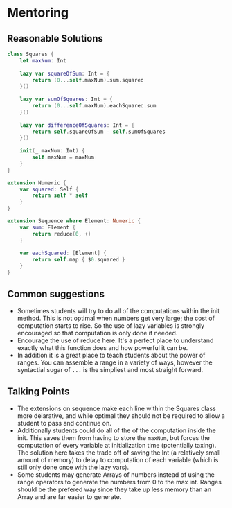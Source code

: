 # Mentoring

## Reasonable Solutions

```swift
class Squares {
    let maxNum: Int
    
    lazy var squareOfSum: Int = {
        return (0...self.maxNum).sum.squared
    }()
    
    lazy var sumOfSquares: Int = {
        return (0...self.maxNum).eachSquared.sum
    }()
    
    lazy var differenceOfSquares: Int = {
        return self.squareOfSum - self.sumOfSquares
    }()
    
    init(_ maxNum: Int) {
        self.maxNum = maxNum
    }
}

extension Numeric {
    var squared: Self {
        return self * self
    }
}

extension Sequence where Element: Numeric {
    var sum: Element {
        return reduce(0, +)
    }
    
    var eachSquared: [Element] {
        return self.map { $0.squared }
    }
}
```

## Common suggestions

- Sometimes students will try to do all of the computations within the init method. This is not optimal when numbers get very large; the cost of computation starts to rise. So the use of lazy variables is strongly encouraged so that computation is only done if needed.
- Encourage the use of reduce here. It's a perfect place to understand exactly what this function does and how powerful it can be.
- In addition it is a great place to teach students about the power of ranges. You can assemble a range in a variety of ways, however the syntactial sugar of `...` is the simpliest and most straight forward.

## Talking Points

- The extensions on sequence make each line within the Squares class more delarative, and while optimal they should not be required to allow a student to pass and continue on.
- Additionally students could do all of the of the computation inside the init. This saves them from having to store the `maxNum`, but forces the computation of every variable at initialization time (potentially taxing). The solution here takes the trade off of saving the Int (a relatively small amount of memory) to delay to computation of each variable (which is still only done once with the lazy vars).
- Some students may generate Arrays of numbers instead of using the range operators to generate the numbers from 0 to the max int. Ranges should be the prefered way since they take up less memory than an Array and are far easier to generate.
